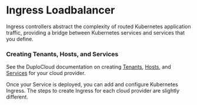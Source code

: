 # Ingress Loadbalancer

Ingress controllers abstract the complexity of routed Kubernetes application traffic, providing a bridge between Kubernetes services and services that you define.

### Creating Tenants, Hosts, and Services

See the DuploCloud documentation on creating [Tenants](../../welcome-to-duplocloud/application-focussed-interface/tenant/), [Hosts](../../overview/use-cases/hosts-vms/), and [Services](../../welcome-to-duplocloud/application-focussed-interface/app-service-and-cloud-services.md) for your cloud provider.

Once your Service is deployed, you can add and configure Kubernetes Ingress. The steps to create Ingress for each cloud provider are slightly different.
